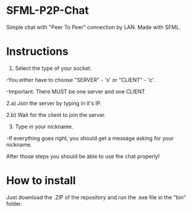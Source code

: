 # SFML-P2P-Chat
Simple chat with "Peer To Peer" connection by LAN. Made with SFML.

# Instructions
1. Select the type of your socket.

-You either have to choose "SERVER" - 's' or "CLIENT" - 'c'. 

-Important: There MUST be one server and one CLIENT


2.a) Join the server by typing in it's IP.

2.b) Wait for the client to join the server.


3. Type in your nickname.

-If everything goes right, you should get a message asking for your nickname.



After those steps you should be able to use the chat properly!

# How to install
Just download the .ZIP of the repository and run the .exe file in the "bin" folder.
